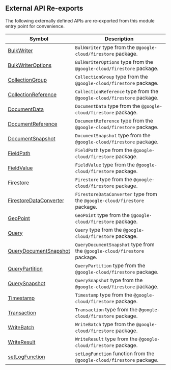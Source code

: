 ## External API Re-exports

The following externally defined APIs are re-exported from this module entry point for convenience.

|  Symbol | Description |
|  --- | --- |
|  [BulkWriter](https://googleapis.dev/nodejs/firestore/latest/BulkWriter.html) | `BulkWriter` type from the `@google-cloud/firestore` package. |
|  [BulkWriterOptions](https://googleapis.dev/nodejs/firestore/latest/global.html#BulkWriterOptions) | `BulkWriterOptions` type from the `@google-cloud/firestore` package. |
|  [CollectionGroup](https://googleapis.dev/nodejs/firestore/latest/CollectionGroup.html) | `CollectionGroup` type from the `@google-cloud/firestore` package. |
|  [CollectionReference](https://googleapis.dev/nodejs/firestore/latest/CollectionReference.html) | `CollectionReference` type from the `@google-cloud/firestore` package. |
|  [DocumentData](https://googleapis.dev/nodejs/firestore/latest/global.html#DocumentData) | `DocumentData` type from the `@google-cloud/firestore` package. |
|  [DocumentReference](https://googleapis.dev/nodejs/firestore/latest/DocumentReference.html) | `DocumentReference` type from the `@google-cloud/firestore` package. |
|  [DocumentSnapshot](https://googleapis.dev/nodejs/firestore/latest/DocumentSnapshot.html) | `DocumentSnapshot` type from the `@google-cloud/firestore` package. |
|  [FieldPath](https://googleapis.dev/nodejs/firestore/latest/FieldPath.html) | `FieldPath` type from the `@google-cloud/firestore` package. |
|  [FieldValue](https://googleapis.dev/nodejs/firestore/latest/FieldValue.html) | `FieldValue` type from the `@google-cloud/firestore` package. |
|  [Firestore](https://googleapis.dev/nodejs/firestore/latest/Firestore.html) | `Firestore` type from the `@google-cloud/firestore` package.  |
|  [FirestoreDataConverter](https://googleapis.dev/nodejs/firestore/latest/global.html#FirestoreDataConverter) | `FirestoreDataConverter` type from the `@google-cloud/firestore` package. |
|  [GeoPoint](https://googleapis.dev/nodejs/firestore/latest/GeoPoint.html) | `GeoPoint` type from the `@google-cloud/firestore` package. |
|  [Query](https://googleapis.dev/nodejs/firestore/latest/Query.html) | `Query` type from the `@google-cloud/firestore` package. |
|  [QueryDocumentSnapshot](https://googleapis.dev/nodejs/firestore/latest/QueryDocumentSnapshot.html) | `QueryDocumentSnapshot` type from the `@google-cloud/firestore` package. |
|  [QueryPartition](https://googleapis.dev/nodejs/firestore/latest/QueryPartition.html) | `QueryPartition` type from the `@google-cloud/firestore` package. |
|  [QuerySnapshot](https://googleapis.dev/nodejs/firestore/latest/QuerySnapshot.html) | `QuerySnapshot` type from the `@google-cloud/firestore` package. |
|  [Timestamp](https://googleapis.dev/nodejs/firestore/latest/Timestamp.html) | `Timestamp` type from the `@google-cloud/firestore` package. |
|  [Transaction](https://googleapis.dev/nodejs/firestore/latest/Transaction.html) | `Transaction` type from the `@google-cloud/firestore` package. |
|  [WriteBatch](https://googleapis.dev/nodejs/firestore/latest/WriteBatch.html) | `WriteBatch` type from the `@google-cloud/firestore` package. |
|  [WriteResult](https://googleapis.dev/nodejs/firestore/latest/WriteResult.html) | `WriteResult` type from the `@google-cloud/firestore` package. |
|  [setLogFunction](https://googleapis.dev/nodejs/firestore/latest/global.html#setLogFunction) | `setLogFunction` function from the `@google-cloud/firestore` package. |
